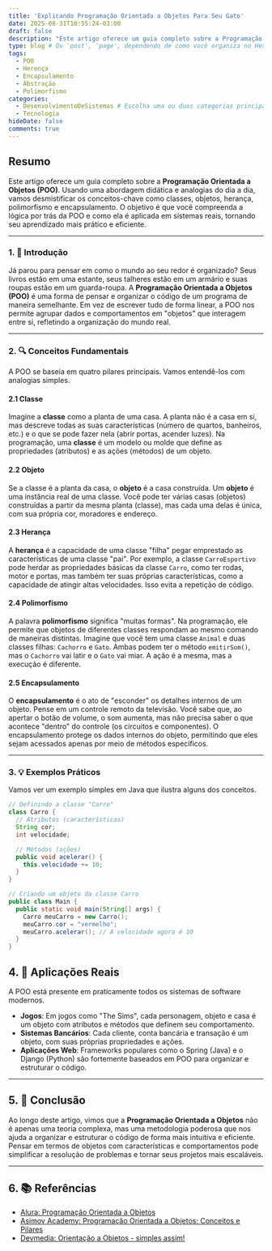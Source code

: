 ```yaml
---
title: 'Explicando Programação Orientada a Objetos Para Seu Gato'
date: 2025-08-31T10:55:24-03:00
draft: false
description: "Este artigo oferece um guia completo sobre a Programação Orientada a Objetos (POO)."
type: blog # Ou 'post', 'page', dependendo de como você organiza no Hextra
tags:
  - POO
  - Herença
  - Encapsulamento
  - Abstração
  - Polimorfismo
categories:
  - DesenvolvimentoDeSistemas # Escolha uma ou duas categorias principais
  - Tecnologia
hideDate: false
comments: true
---
```


## Resumo

Este artigo oferece um guia completo sobre a **Programação Orientada a Objetos (POO)**. Usando uma abordagem didática e analogias do dia a dia, vamos desmistificar os conceitos-chave como classes, objetos, herança, polimorfismo e encapsulamento. O objetivo é que você compreenda a lógica por trás da POO e como ela é aplicada em sistemas reais, tornando seu aprendizado mais prático e eficiente.

---

### **1. 🧠 Introdução**

Já parou para pensar em como o mundo ao seu redor é organizado? Seus livros estão em uma estante, seus talheres estão em um armário e suas roupas estão em um guarda-roupa. A **Programação Orientada a Objetos (POO)** é uma forma de pensar e organizar o código de um programa de maneira semelhante. Em vez de escrever tudo de forma linear, a POO nos permite agrupar dados e comportamentos em "objetos" que interagem entre si, refletindo a organização do mundo real.

---

### **2. 🔍 Conceitos Fundamentais**

A POO se baseia em quatro pilares principais. Vamos entendê-los com analogias simples.

#### **2.1 Classe**
Imagine a **classe** como a planta de uma casa. A planta não é a casa em si, mas descreve todas as suas características (número de quartos, banheiros, etc.) e o que se pode fazer nela (abrir portas, acender luzes). Na programação, uma **classe** é um modelo ou molde que define as propriedades (atributos) e as ações (métodos) de um objeto.

#### **2.2 Objeto**
Se a classe é a planta da casa, o **objeto** é a casa construída. Um **objeto** é uma instância real de uma classe. Você pode ter várias casas (objetos) construídas a partir da mesma planta (classe), mas cada uma delas é única, com sua própria cor, moradores e endereço.

#### **2.3 Herança**
A **herança** é a capacidade de uma classe "filha" pegar emprestado as características de uma classe "pai". Por exemplo, a classe `CarroEsportivo` pode herdar as propriedades básicas da classe `Carro`, como ter rodas, motor e portas, mas também ter suas próprias características, como a capacidade de atingir altas velocidades. Isso evita a repetição de código.

#### **2.4 Polimorfismo**
A palavra **polimorfismo** significa "muitas formas". Na programação, ele permite que objetos de diferentes classes respondam ao mesmo comando de maneiras distintas. Imagine que você tem uma classe `Animal` e duas classes filhas: `Cachorro` e `Gato`. Ambas podem ter o método `emitirSom()`, mas o `Cachorro` vai latir e o `Gato` vai miar. A ação é a mesma, mas a execução é diferente.

#### **2.5 Encapsulamento**
O **encapsulamento** é o ato de "esconder" os detalhes internos de um objeto. Pense em um controle remoto da televisão. Você sabe que, ao apertar o botão de volume, o som aumenta, mas não precisa saber o que acontece "dentro" do controle (os circuitos e componentes). O encapsulamento protege os dados internos do objeto, permitindo que eles sejam acessados apenas por meio de métodos específicos.

---

### **3. 💡 Exemplos Práticos**

Vamos ver um exemplo simples em Java que ilustra alguns dos conceitos.

```java
// Definindo a classe "Carro"
class Carro {
  // Atributos (características)
  String cor;
  int velocidade;

  // Métodos (ações)
  public void acelerar() {
    this.velocidade += 10;
  }
}

// Criando um objeto da classe Carro
public class Main {
  public static void main(String[] args) {
    Carro meuCarro = new Carro();
    meuCarro.cor = "vermelho";
    meuCarro.acelerar(); // A velocidade agora é 10
  }
}
```

## 4. 🧱 Aplicações Reais

A POO está presente em praticamente todos os sistemas de software modernos.

* **Jogos**: Em jogos como "The Sims", cada personagem, objeto e casa é um objeto com atributos e métodos que definem seu comportamento.
* **Sistemas Bancários**: Cada cliente, conta bancária e transação é um objeto, com suas próprias propriedades e ações.
* **Aplicações Web**: Frameworks populares como o Spring (Java) e o Django (Python) são fortemente baseados em POO para organizar e estruturar o código.

---

## 5. 🧾 Conclusão

Ao longo deste artigo, vimos que a **Programação Orientada a Objetos** não é apenas uma teoria complexa, mas uma metodologia poderosa que nos ajuda a organizar e estruturar o código de forma mais intuitiva e eficiente. Pensar em termos de objetos com características e comportamentos pode simplificar a resolução de problemas e tornar seus projetos mais escaláveis.

---

## 6. 📚 Referências

* [Alura: Programação Orientada a Objetos](https://www.alura.com.br/artigos/poo-programacao-orientada-a-objetos)
* [Asimov Academy: Programação Orientada a Objetos: Conceitos e Pilares](https://hub.asimov.academy/blog/programacao-orientada-a-objetos-conceito-e-pilares/)
* [Devmedia: Orientação a Objetos - simples assim! ](https://www.devmedia.com.br/orientacao-a-objetos-simples-assim/3254)